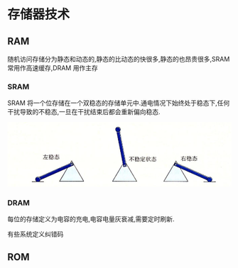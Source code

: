 # 存储器技术

## RAM

随机访问存储分为静态和动态的,静态的比动态的快很多,静态的也昂贵很多,SRAM 常用作高速缓存,DRAM 用作主存

### SRAM

SRAM 将一个位存储在一个双稳态的存储单元中.通电情况下始终处于稳态下,任何干扰导致的不稳态,一旦在干扰结束后都会重新偏向稳态.

![双稳态](img/6.1.1.png)

### DRAM

每位的存储定义为电容的充电,电容电量灰衰减,需要定时刷新.

有些系统定义纠错码

## ROM